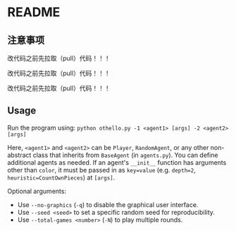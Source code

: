 # README

## 注意事项

改代码之前先拉取（pull）代码！！！

改代码之前先拉取（pull）代码！！！

改代码之前先拉取（pull）代码！！！

## Usage

Run the program using:
`python othello.py -1 <agent1> [args] -2 <agent2> [args]`

Here, `<agent1>` and `<agent2>` can be `Player`, `RandomAgent`, or any other non-abstract class that inherits from `BaseAgent` (in `agents.py`). You can define additional agents as needed. If an agent's `__init__` function has arguments other than `color`, it must be passed in as `key=value` (e.g. `depth=2`, `heuristic=CountOwnPieces`) at `[args]`.

Optional arguments:

- Use `--no-graphics` (`-q`) to disable the graphical user interface.
- Use `--seed <seed>` to set a specific random seed for reproducibility.
- Use `--total-games <number>` (`-N`) to play multiple rounds.
